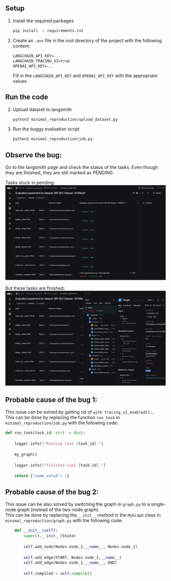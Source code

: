 ## Setup

1. Install the required packages

   ```bash
   pip install -r requirements.txt
   ```

1. Create an `.env` file in the root directory of the project with the following content:

   ```
   LANGCHAIN_API_KEY=...
   LANGCHAIN_TRACING_V2=true
   OPENAI_API_KEY=...
   ```
   
   Fill in the `LANGCHAIN_API_KEY` and `OPENAI_API_KEY` with the appropriate values.


## Run the code
2. Upload dataset to langsmith

   ```bash
   python3 minimal_reproduction/upload_dataset.py
   ```

3. Run the buggy evaluation script
   ```bash
   python3 minimal_reproduction/job.py
   ```

## Observe the bug:

Go to the langsmith page and check the status of the tasks. Even though they are finished, they are still marked as PENDING.

Tasks stuck in pending:  
![Tasks stuck in pending](images/ss_1.png)  

But these tasks are finished: 
![But these tasks are finished](images/ss_2.png)

## Probable cause of the bug 1:

This issue can be solved by getting rid of `with tracing_v2_enabled():`.  
This can be done by replacing the function `run_task` in `minimal_reproduction/job.py` with the following code:

```python
def run_task(task_id: str) -> dict:

    logger.info(f"Running task {task_id}.")

    my_graph()

    logger.info(f"Finished task {task_id}.")

    return {"some_value": 1}
```

## Probable cause of the bug 2:

This issue can be also solved by switching the graph in `graph.py` to a single-node graph (instead of the two-node graph).  
This can be done by replacing the `__init__` method in the `MyGraph` class in `minimal_reproduction/graph.py` with the following code:

```python
    def __init__(self):
        super().__init__(State)

        self.add_node(Nodes.node_1.__name__, Nodes.node_1)

        self.add_edge(START, Nodes.node_1.__name__)
        self.add_edge(Nodes.node_1.__name__, END)

        self.compiled = self.compile()
```
